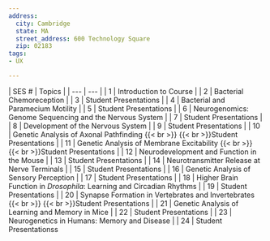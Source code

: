 ```yaml
---
address:
  city: Cambridge
  state: MA
  street_address: 600 Technology Square
  zip: 02183
tags:
- UX

---
```

| SES # | Topics | | --- | --- | | 1 | Introduction to Course | | 2 | Bacterial Chemoreception | | 3 | Student Presentations | | 4 | Bacterial and Paramecium Motility | | 5 | Student Presentations | | 6 | Neurogenomics: Genome Sequencing and the Nervous System | | 7 | Student Presentations | | 8 | Development of the Nervous System | | 9 | Student Presentations | | 10 | Genetic Analysis of Axonal Pathfinding {{\< br >}} {{\< br >}}Student Presentations | | 11 | Genetic Analysis of Membrane Excitability {{\< br >}} {{\< br >}}Student Presentations | | 12 | Neurodevelopment and Function in the Mouse | | 13 | Student Presentations | | 14 | Neurotransmitter Release at Nerve Terminals | | 15 | Student Presentations | | 16 | Genetic Analysis of Sensory Perception | | 17 | Student Presentations | | 18 | Higher Brain Function in _Drosophila_: Learning and Circadian Rhythms | | 19 | Student Presentations | | 20 | Synapse Formation in Vertebrates and Invertebrates {{\< br >}} {{\< br >}}Student Presentations | | 21 | Genetic Analysis of Learning and Memory in Mice | | 22 | Student Presentations | | 23 | Neurogenetics in Humans: Memory and Disease | | 24 | Student Presentationss